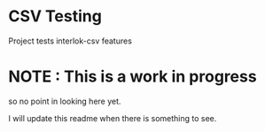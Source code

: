 # CSV Testing

Project tests interlok-csv features

# NOTE : This is a work in progress 
so no point in looking here yet.

I will update this readme when there is something to see.